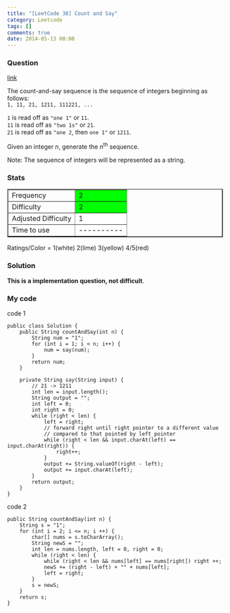```yaml
---
title: "[LeetCode 38] Count and Say"
category: Leetcode
tags: []
comments: true
date: 2014-05-13 00:00
---
```



### Question

[link](http://oj.leetcode.com/problems/count-and-say/)

<div class="question-content">
<p></p><p>The count-and-say sequence is the sequence of integers beginning as follows:<br>
<code>1, 11, 21, 1211, 111221, ...</code>
</p>

<p>
<code>1</code> is read off as <code>"one 1"</code> or <code>11</code>.<br>
<code>11</code> is read off as <code>"two 1s"</code> or <code>21</code>.<br>
<code>21</code> is read off as <code>"one 2</code>, then <code>one 1"</code> or <code>1211</code>.<br>
</p>

<p>
Given an integer <i>n</i>, generate the <i>n</i><sup>th</sup> sequence.
</p>

<p>
Note: The sequence of integers will be represented as a string.
</p>
</div>

### Stats

<table border="2">
	<tr>
		<td>Frequency</td>
		<td bgcolor="lime">2</td>
	</tr>
	<tr>
		<td>Difficulty</td>
		<td bgcolor="lime">2</td>
	</tr>
	<tr>
		<td>Adjusted Difficulty</td>
		<td bgcolor="white">1</td>
	</tr>
	<tr>
		<td>Time to use</td>
		<td bgcolor="white">----------</td>
	</tr>
</table>

Ratings/Color = 1(white) 2(lime) 3(yellow) 4/5(red)

### Solution

**This is a implementation question, not difficult**.

### My code

code 1

    public class Solution {
        public String countAndSay(int n) {
            String num = "1";
            for (int i = 1; i < n; i++) {
                num = say(num);
            }
            return num;
        }

        private String say(String input) {
            // 21 -> 1211
            int len = input.length();
            String output = "";
            int left = 0;
            int right = 0;
            while (right < len) {
                left = right;
                // forward right until right pointer to a different value
                // compared to that pointed by left pointer
                while (right < len && input.charAt(left) == input.charAt(right)) {
                    right++;
                }
                output += String.valueOf(right - left);
                output += input.charAt(left);
            }
            return output;
        }
    }

code 2

    public String countAndSay(int n) {
        String s = "1";
        for (int i = 2; i <= n; i ++) {
            char[] nums = s.toCharArray();
            String newS = "";
            int len = nums.length, left = 0, right = 0;
            while (right < len) {
                while (right < len && nums[left] == nums[right]) right ++;
                newS += (right - left) + "" + nums[left];
                left = right;
            }
            s = newS;
        }
        return s;
    }
